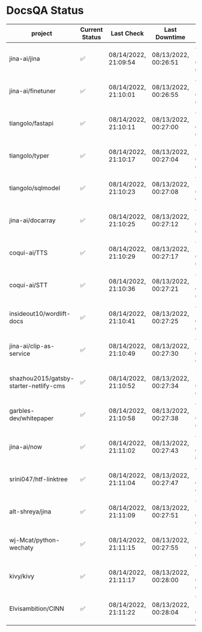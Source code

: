 # DocsQA Status

|               project                |Current Status|     Last Check     |   Last Downtime    |             % Uptime              |
|--------------------------------------|--------------|--------------------|--------------------|-----------------------------------|
|jina-ai/jina                          |✅            |08/14/2022, 21:09:54|08/13/2022, 00:26:51|85.771 (since 08/11/2022, 05:10:08)|
|jina-ai/finetuner                     |✅            |08/14/2022, 21:10:01|08/13/2022, 00:26:55|85.769 (since 08/11/2022, 05:10:08)|
|tiangolo/fastapi                      |✅            |08/14/2022, 21:10:11|08/13/2022, 00:27:00|85.771 (since 08/11/2022, 05:10:08)|
|tiangolo/typer                        |✅            |08/14/2022, 21:10:17|08/13/2022, 00:27:04|85.771 (since 08/11/2022, 05:10:08)|
|tiangolo/sqlmodel                     |✅            |08/14/2022, 21:10:23|08/13/2022, 00:27:08|85.771 (since 08/11/2022, 05:10:08)|
|jina-ai/docarray                      |✅            |08/14/2022, 21:10:25|08/13/2022, 00:27:12|85.766 (since 08/11/2022, 05:10:08)|
|coqui-ai/TTS                          |✅            |08/14/2022, 21:10:29|08/13/2022, 00:27:17|85.764 (since 08/11/2022, 05:10:08)|
|coqui-ai/STT                          |✅            |08/14/2022, 21:10:36|08/13/2022, 00:27:21|85.764 (since 08/11/2022, 05:10:08)|
|insideout10/wordlift-docs             |✅            |08/14/2022, 21:10:41|08/13/2022, 00:27:25|85.763 (since 08/11/2022, 05:10:08)|
|jina-ai/clip-as-service               |✅            |08/14/2022, 21:10:49|08/13/2022, 00:27:30|85.763 (since 08/11/2022, 05:10:08)|
|shazhou2015/gatsby-starter-netlify-cms|✅            |08/14/2022, 21:10:52|08/13/2022, 00:27:34|54.465 (since 08/11/2022, 05:10:08)|
|garbles-dev/whitepaper                |✅            |08/14/2022, 21:10:58|08/13/2022, 00:27:38|85.760 (since 08/11/2022, 05:10:08)|
|jina-ai/now                           |✅            |08/14/2022, 21:11:02|08/13/2022, 00:27:43|85.758 (since 08/11/2022, 05:10:08)|
|srini047/htf-linktree                 |✅            |08/14/2022, 21:11:04|08/13/2022, 00:27:47|85.753 (since 08/11/2022, 05:10:08)|
|alt-shreya/jina                       |✅            |08/14/2022, 21:11:09|08/13/2022, 00:27:51|85.753 (since 08/11/2022, 05:10:08)|
|wj-Mcat/python-wechaty                |✅            |08/14/2022, 21:11:15|08/13/2022, 00:27:55|85.752 (since 08/11/2022, 05:10:08)|
|kivy/kivy                             |✅            |08/14/2022, 21:11:17|08/13/2022, 00:28:00|85.748 (since 08/11/2022, 05:10:08)|
|Elvisambition/CINN                    |✅            |08/14/2022, 21:11:22|08/13/2022, 00:28:04|91.983 (since 08/11/2022, 05:10:08)|
